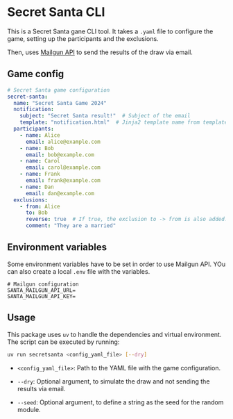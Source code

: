 # Secret Santa CLI

This is a Secret Santa gane CLI tool. It takes a `.yaml` file to configure the game, setting up the participants and the exclusions.

Then, uses [Mailgun API](https://documentation.mailgun.com/docs/mailgun/user-manual/get-started/) to send the results of the draw via email.

## Game config

```yaml
# Secret Santa game configuration
secret-santa:
  name: "Secret Santa Game 2024"
  notification:
    subject: "Secret Santa result!"  # Subject of the email
    template: "notification.html"  # Jinja2 template name from templates folder. Optional.
  participants:
    - name: Alice
      email: alice@example.com
    - name: Bob
      email: bob@example.com
    - name: Carol
      email: carol@example.com
    - name: Frank
      email: frank@example.com
    - name: Dan
      email: dan@example.com
  exclusions:
    - from: Alice
      to: Bob
      reverse: true  # If true, the exclusion to -> from is also added. False by default.
      comment: "They are a married"
```

## Environment variables

Some environment variables have to be set in order to use Mailgun API. YOu can also create a local `.env` file with the variables.

```
# Mailgun configuration
SANTA_MAILGUN_API_URL=
SANTA_MAILGUN_API_KEY=
```

## Usage

This package uses `uv` to handle the dependencies and virtual environment. The script can be executed by running:

```bash
uv run secretsanta <config_yaml_file> [--dry]
```

- `<config_yaml_file>`:
    Path to the YAML file with the game configuration.

- `--dry`:
    Optional argument, to simulate the draw and not sending the results via
    email.

- `--seed`:
    Optional argument, to define a string as the seed for the random module.
